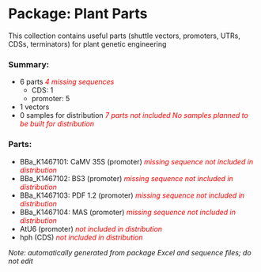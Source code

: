 # Package: Plant Parts

This collection contains useful parts (shuttle vectors, promoters, UTRs, CDSs, terminators) for plant genetic engineering

### Summary:

- 6 parts _<span style="color:red">4 missing sequences</span>_
    - CDS: 1
    - promoter: 5
- 1 vectors
- 0 samples for distribution _<span style="color:red">7 parts not included</span>_ _<span style="color:red">No samples planned to be built for distribution</span>_

### Parts:

- BBa_K1467101: CaMV 35S (promoter) _<span style="color:red">missing sequence</span>_ _<span style="color:red">not included in distribution</span>_
- BBa_K1467102: BS3 (promoter) _<span style="color:red">missing sequence</span>_ _<span style="color:red">not included in distribution</span>_
- BBa_K1467103: PDF 1.2 (promoter) _<span style="color:red">missing sequence</span>_ _<span style="color:red">not included in distribution</span>_
- BBa_K1467104: MAS (promoter) _<span style="color:red">missing sequence</span>_ _<span style="color:red">not included in distribution</span>_
- AtU6 (promoter) _<span style="color:red">not included in distribution</span>_
- hph (CDS) _<span style="color:red">not included in distribution</span>_

_Note: automatically generated from package Excel and sequence files; do not edit_
